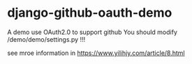 # django-github-oauth-demo
A demo use OAuth2.0 to support github
You should modify /demo/demo/settings.py !!!

see mroe information in <a href='https://www.yilihjy.com/article/8.html'>https://www.yilihjy.com/article/8.html</a>
